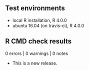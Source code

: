 ## Test environments
* local R installation, R 4.0.0
* ubuntu 16.04 (on travis-ci), R 4.0.0

## R CMD check results

0 errors | 0 warnings | 0 notes

* This is a new release.
